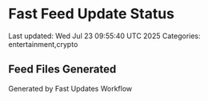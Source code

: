 # Fast Feed Update Status
Last updated: Wed Jul 23 09:55:40 UTC 2025
Categories: entertainment,crypto

## Feed Files Generated

Generated by Fast Updates Workflow
